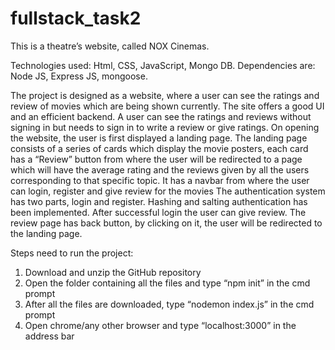 # fullstack_task2

This is a theatre’s website, called NOX Cinemas.

Technologies used: Html, CSS, JavaScript, Mongo DB.
Dependencies are: Node JS, Express JS, mongoose.

The project is designed as a website, where a user can see the ratings and review of movies which are being shown currently.
The site offers a good UI and an efficient backend.
A user can see the ratings and reviews without signing in but needs to sign in to write a review or give ratings.
On opening the website, the user is first displayed a landing page.
The landing page consists of a series of cards which display the movie posters, each card has a “Review” button from where the user will be redirected to a page which will have the average rating and the reviews given by all the users corresponding to that specific topic.
It has a navbar from where the user can login, register and give review for the movies
The authentication system has two parts, login and register. Hashing and salting authentication has been implemented.
After successful login the user can give review.
The review page has back button, by clicking on it, the user will be redirected to the landing page.

Steps need to run the project: 
1.	Download and unzip the GitHub repository
2.	Open the folder containing all the files and type “npm init” in the cmd prompt
3.	After all the files are downloaded, type “nodemon index.js” in the cmd prompt
4.	Open chrome/any other browser and type “localhost:3000” in the address bar

